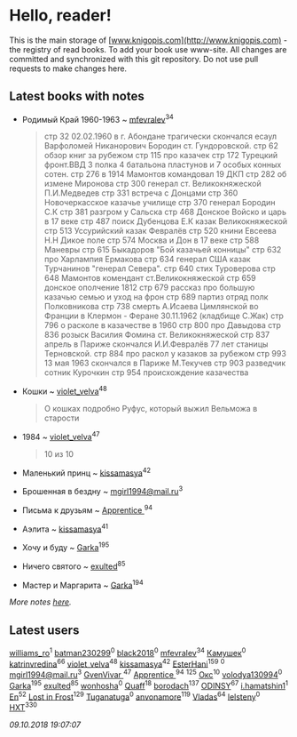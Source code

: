 # Hello, reader!
This is the main storage of [www.knigopis.com](http://www.knigopis.com) - the registry of read books.
To add your book use www-site. All changes are committed and synchronized with this git repository.
Do not use pull requests to make changes here.


## Latest books with notes
* Родимый Край 1960-1963 ~ [mfevralev](users/140/140966150-vkontakte)<sup>34</sup>
    > стр 32 02.02.1960 в г. Абондане трагически скончался есаул Варфоломей Никанорович Бородин ст. Гундоровской.
    > стр 62 обзор книг за рубежом
    > стр 115 про казачек
    > стр 172 Турецкий фронт.ВВД 3 полка 4 батальона пластунов и 7 особых конных сотен.
    > стр 276 в 1914 Мамонтов командовал 19 ДКП
    > стр 282 об измене Миронова
    > стр 300 генерал ст. Великокняжеской П.И.Медведев
    > стр 331 встреча с Донцами
    > стр 360 Новочеркасское казачье училище
    > стр 370 генерал Бородин С.К
    > стр 381 разгром у Сальска
    > стр 468 Донское Войско и царь в 17 веке
    > стр 487 поиск Дубенцова Е.К казак Великокняжеской
    > стр 513 Уссурийский казак Февралёв
    > стр 520 книни Евсеева Н.Н Дикое поле
    > стр 574 Москва и Дон в 17 веке
    > стр 588 Маневры
    > стр 615 Быкадоров "Бой казачьей конницы"
    > стр 632 про Харлампия Ермакова 
    > стр 634 генерал США казак Турчанинов "генерал Севера".
    > стр 640 стих Туроверова
    > стр 648 Мамонтов комендант ст.Великокняжеской 
    > стр 659 донское ополчение 1812
    > стр 679 рассказ про большую казачью семью и уход на фрон
    > стр 689 партиз отряд полк Полковникова
    > стр 738 смерть А.Исаева Цимлянской во Франции в Клермон - Феране 30.11.1962 (кладбище С.Жак)
    > стр 796 о расколе в казачестве в 1960
    > стр 800 про Давыдова
    > стр 836 розыск Василия Фомина ст. Великокняжеской
    > стр 837 апрель в Париже скончался И.И.Февралёв 77 лет станицы Терновской.
    > стр 884 про раскол у казаков за рубежом
    > стр 993 13 мая 1963 скончался в Париже М.Текучев
    > стр 903 разведчик сотник Курочкин
    > стр 954 происхождение казачества

* Кошки ~ [violet_velva](users/116/116961712580551399099-google)<sup>48</sup>
    > О кошках подробно
    > Руфус, который выжил
    > Вельможа в старости

* 1984 ~ [violet_velva](users/116/116961712580551399099-google)<sup>47</sup>
    > 10 из 10

* Маленький принц ~ [kissamasya](users/684/68439978-vkontakte)<sup>42</sup>

* Брошенная в бездну ~ [mgirl1994@mail.ru](users/156/15641244064688722584-mailru)<sup>3</sup>

* Письма к друзьям ~ [Apprentice ](users/528/52821952-vkontakte)<sup>94</sup>

* Аэлита ~ [kissamasya](users/684/68439978-vkontakte)<sup>41</sup>

* Хочу и буду ~ [Garka](users/115/115753719718250012620-google)<sup>195</sup>

* Ничего святого ~ [exulted](users/100/100599204551896265722-google)<sup>85</sup>

* Мастер и Маргарита ~ [Garka](users/115/115753719718250012620-google)<sup>194</sup>


_More notes [here](latest_books_with_notes.md)._


## Latest users
[williams_ro](users/304/304635299-vkontakte)<sup>1</sup> 
[batman230299](users/144/144443310-vkontakte)<sup>0</sup> 
[black2018](users/248/24828980-yandex)<sup>0</sup> 
[mfevralev](users/140/140966150-vkontakte)<sup>34</sup> 
[Камушек](users/109/109779224099137306597-google)<sup>0</sup> 
[katrinvredina](users/233/2336755-vkontakte)<sup>66</sup> 
[violet_velva](users/116/116961712580551399099-google)<sup>48</sup> 
[kissamasya](users/684/68439978-vkontakte)<sup>42</sup> 
[EsterHani](users/305/30558181-vkontakte)<sup>159</sup> 
[](users/106/106794273725577737811-googleplus)<sup>0</sup> 
[mgirl1994@mail.ru](users/156/15641244064688722584-mailru)<sup>3</sup> 
[GvenVivar ](users/158/158266434925901-facebook)<sup>47</sup> 
[Apprentice ](users/528/52821952-vkontakte)<sup>94</sup> 
[](users/115/115826717712507836033-google)<sup>125</sup> 
[Окс](users/102/102536471289425216982-google)<sup>10</sup> 
[volodya130994](users/392/39260715-vkontakte)<sup>0</sup> 
[Garka](users/115/115753719718250012620-google)<sup>195</sup> 
[exulted](users/100/100599204551896265722-google)<sup>85</sup> 
[wonhosha](users/623/62393441-vkontakte)<sup>0</sup> 
[Quaff](users/122/12267158-vkontakte)<sup>18</sup> 
[borodach](users/157/15706320-vkontakte)<sup>137</sup> 
[ODINSY](users/100/100978570902186865324-google)<sup>67</sup> 
[i.hamatshin1](users/348/348527473-vkontakte)<sup>1</sup> 
[En](users/333/333646551-vkontakte)<sup>52</sup> 
[Lost in Frost](users/103/103293621948650602575-google)<sup>129</sup> 
[Tuganatuga](users/596/59644626-vkontakte)<sup>0</sup> 
[anvonamore](users/595/5957175-vkontakte)<sup>119</sup> 
[Vladas](users/107/107621344637148469804-google)<sup>64</sup> 
[lelsteny](users/163/163047065-vkontakte)<sup>0</sup> 
[HXT](users/100/100002563462782-facebook)<sup>330</sup> 


_09.10.2018 19:07:07_

